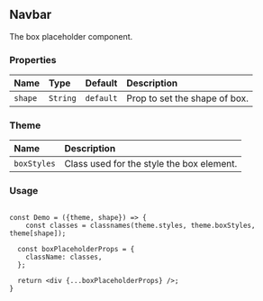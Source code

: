 ## Navbar

The box placeholder component.

### Properties

| Name    | Type     | Default   | Description                   |
| :------ | :------- | :-------- | :---------------------------- |
| `shape` | `String` | `default` | Prop to set the shape of box. |

### Theme

| Name        | Description                               |
| :---------- | :---------------------------------------- |
| `boxStyles` | Class used for the style the box element. |

### Usage

```

const Demo = ({theme, shape}) => {
    const classes = classnames(theme.styles, theme.boxStyles, theme[shape]);

  const boxPlaceholderProps = {
    className: classes,
  };

  return <div {...boxPlaceholderProps} />;
}
```
